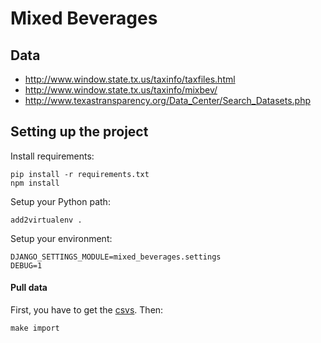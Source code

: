 Mixed Beverages
===============

Data
----

* http://www.window.state.tx.us/taxinfo/taxfiles.html
* http://www.window.state.tx.us/taxinfo/mixbev/
* http://www.texastransparency.org/Data_Center/Search_Datasets.php


Setting up the project
----------------------

Install requirements:

    pip install -r requirements.txt
    npm install

Setup your Python path:

    add2virtualenv .

Setup your environment:

    DJANGO_SETTINGS_MODULE=mixed_beverages.settings
    DEBUG=1

#### Pull data

First, you have to get the [csvs](http://www.texastransparency.org/Data_Center/Search_Datasets.php).
Then:

    make import

